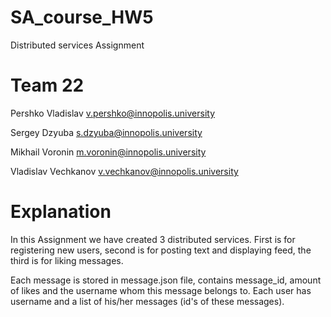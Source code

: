 # SA_course_HW5
Distributed services Assignment 
# Team 22
Pershko Vladislav v.pershko@innopolis.university

Sergey Dzyuba s.dzyuba@innopolis.university

Mikhail Voronin m.voronin@innopolis.university

Vladislav Vechkanov v.vechkanov@innopolis.university

# Explanation
In this Assignment we have created 3 distributed services. First is for registering new users, second is for posting text and displaying feed, the third is for liking messages. 

Each message is stored in message.json file, contains message_id, amount of likes and the username whom this message belongs to.
Each user has username and a list of his/her messages (id's of these messages).
